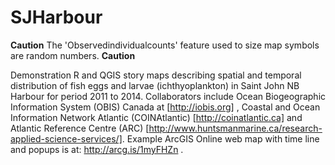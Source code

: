 # SJHarbour

**Caution** The 'Observedindividualcounts' feature used to size map symbols are random numbers. **Caution**

Demonstration R and QGIS story maps describing spatial and temporal distribution of fish eggs and larvae (ichthyoplankton) in Saint John NB Harbour for period 2011 to 2014. Collaborators include Ocean Biogeographic Information System (OBIS) Canada at [http://iobis.org] , Coastal and Ocean Information Network Atlantic (COINAtlantic) [http://coinatlantic.ca] and Atlantic Reference Centre (ARC) [http://www.huntsmanmarine.ca/research-applied-science-services/]. Example ArcGIS Online web map with time line and popups is at: http://arcg.is/1myFHZn . 
